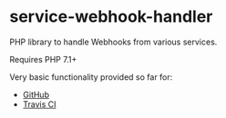 # service-webhook-handler
PHP library to handle Webhooks from various services.

Requires PHP 7.1+

Very basic functionality provided so far for:
- [GitHub][github-handler]
- [Travis CI][travis-ci-handler]

[github-handler]: https://github.com/noplanman/service-webhook-handler/blob/master/src/Handlers/GitHubHandler.php
[travis-ci-handler]: https://github.com/noplanman/service-webhook-handler/blob/master/src/Handlers/TravisCIHandler.php
